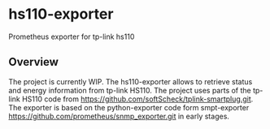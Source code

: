 # hs110-exporter
Prometheus exporter for tp-link hs110

## Overview
The project is currently WIP.
The hs110-exporter allows to retrieve status and energy information from tp-link HS110.
The project uses parts of the tp-link HS110 code from https://github.com/softScheck/tplink-smartplug.git.
The exporter is based on the python-exporter code form smpt-exporter https://github.com/prometheus/snmp_exporter.git
in early stages.
